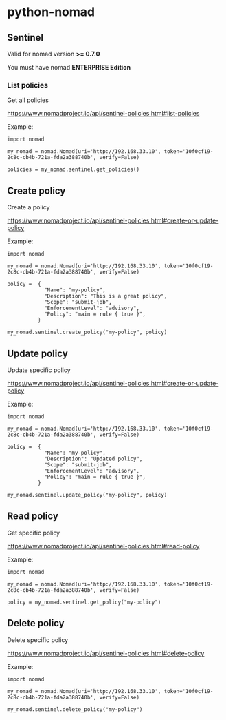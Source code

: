# python-nomad

## Sentinel

Valid for nomad version **>= 0.7.0**

You must have nomad **ENTERPRISE Edition**

### List policies

Get all policies

https://www.nomadproject.io/api/sentinel-policies.html#list-policies

Example:

```
import nomad

my_nomad = nomad.Nomad(uri='http://192.168.33.10', token='10f0cf19-2c8c-cb4b-721a-fda2a388740b', verify=False)

policies = my_nomad.sentinel.get_policies()
```

## Create policy

Create a policy

https://www.nomadproject.io/api/sentinel-policies.html#create-or-update-policy

Example:
```
import nomad

my_nomad = nomad.Nomad(uri='http://192.168.33.10', token='10f0cf19-2c8c-cb4b-721a-fda2a388740b', verify=False)

policy =  {
            "Name": "my-policy",
            "Description": "This is a great policy",
            "Scope": "submit-job",
            "EnforcementLevel": "advisory",
            "Policy": "main = rule { true }",
          }

my_nomad.sentinel.create_policy("my-policy", policy)
```

## Update policy

Update specific policy

https://www.nomadproject.io/api/sentinel-policies.html#create-or-update-policy

Example:

```
import nomad

my_nomad = nomad.Nomad(uri='http://192.168.33.10', token='10f0cf19-2c8c-cb4b-721a-fda2a388740b', verify=False)

policy =  {
            "Name": "my-policy",
            "Description": "Updated policy",
            "Scope": "submit-job",
            "EnforcementLevel": "advisory",
            "Policy": "main = rule { true }",
          }

my_nomad.sentinel.update_policy("my-policy", policy)
```

## Read policy

Get specific policy

https://www.nomadproject.io/api/sentinel-policies.html#read-policy

Example:

```
import nomad

my_nomad = nomad.Nomad(uri='http://192.168.33.10', token='10f0cf19-2c8c-cb4b-721a-fda2a388740b', verify=False)

policy = my_nomad.sentinel.get_policy("my-policy")
```

## Delete policy

Delete specific policy

https://www.nomadproject.io/api/sentinel-policies.html#delete-policy

Example:

```
import nomad

my_nomad = nomad.Nomad(uri='http://192.168.33.10', token='10f0cf19-2c8c-cb4b-721a-fda2a388740b', verify=False)

my_nomad.sentinel.delete_policy("my-policy")
```
